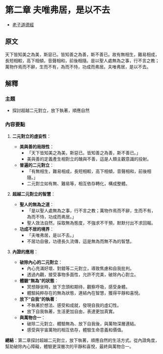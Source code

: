 # 第二章 夫唯弗居，是以不去

- [老子道德經](https://www.daodejing.org/)

## 原文
天下皆知美之為美，斯惡已。皆知善之為善，斯不善已。故有無相生，難易相成，長短相較，高下相傾，音聲相和，前後相隨。是以聖人處無為之事，行不言之教；萬物作焉而不辭，生而不有，為而不恃，功成而弗居。夫唯弗居，是以不去。

## 解釋
### 主題
- 探討超越二元對立，放下執著，順應自然

### 內容要點
1. **二元對立的虛妄性**：
   - **美與善的局限性**：
     - 「天下皆知美之為美，斯惡已。皆知善之為善，斯不善已。」
     - 美與善的定義產生相對立的醜與不善，這是人類主觀意識的投射。
   - **普遍的二元對立**：
     - 「有無相生，難易相成，長短相較，高下相傾，音聲相和，前後相隨。」
     - 二元對立如有無、難易等，相互依存轉化，構成整體。

2. **超越二元對立的智慧**：
   - **聖人的無為之道**：
     - 「是以聖人處無為之事，行不言之教；萬物作焉而不辭，生而不有，為而不恃，功成而弗居。」
     - 聖人效法自然，採取無為態度，不強求不干預，默默付出不求回報。
   - **功成不居的境界**：
     - 「夫唯弗居，是以不去。」
     - 不居功自傲，功德長久流傳，這是無為而無不為的智慧。

3. **內證的應用**：
   - **破除內心的二元對立**：
     - 內心充滿好壞、對錯等二元對立，導致焦慮和自我批判。
     - 透過內觀，接受事物多面性，允許不完美，破除內心對立。
   - **體驗“無為”的狀態**：
     - 冥想靜坐時，放下念頭和期待，觀察呼吸，感受身體。
     - 體驗純粹存在的無為狀態，連結內在智慧，獲得平靜和喜悅。
   - **放下“自我”的執著**：
     - 不執著於想法、感受和成就，發現自我的虛幻性。
     - 放下自我執著，生活更加自由，表達更加真實。
   - **與萬物合一**：
     - 破除二元對立、體驗無為、放下自我後，與萬物深層連結。
     - 感受與宇宙萬物的相互依存，體驗生命意義和價值。

**總結**：第二章探討超越二元對立，放下執著，順應自然的生活方式。從內證角度，幫助破除內心障礙，體驗更深層次的平靜和喜悅，最終與萬物合一。